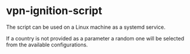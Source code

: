 # vpn-ignition-script

The script can be used on a Linux machine as a systemd service. 

If a country is not provided as a parameter a random one will be selected from the available configurations.
